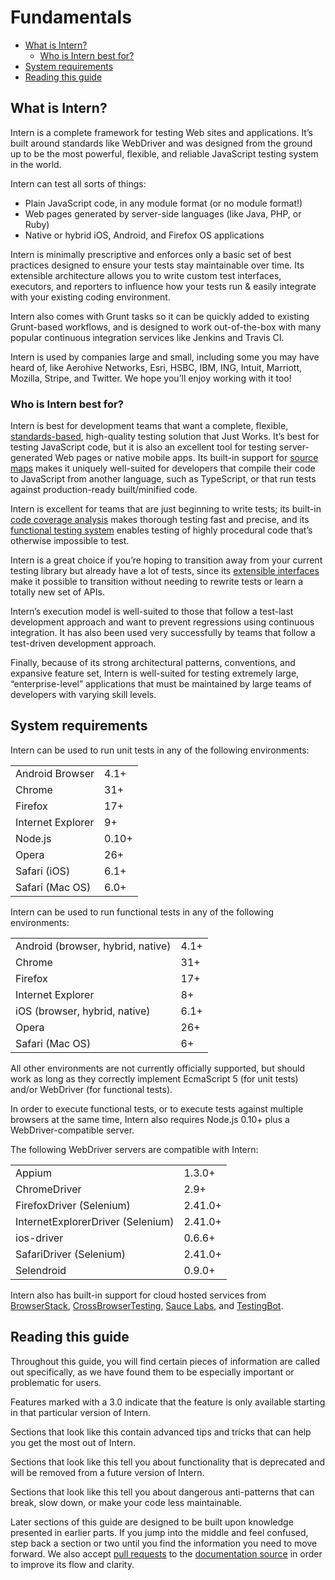 # Fundamentals

<!-- vim-markdown-toc GFM -->
* [What is Intern?](#what-is-intern)
	* [Who is Intern best for?](#who-is-intern-best-for)
* [System requirements](#system-requirements)
* [Reading this guide](#reading-this-guide)

<!-- vim-markdown-toc -->

## What is Intern?

Intern is a complete framework for testing Web sites and applications. It’s built around standards like WebDriver and was designed from the ground up to be the most powerful, flexible, and reliable JavaScript testing system in the world.

Intern can test all sorts of things:

-   Plain JavaScript code, in any module format (or no module format!)
-   Web pages generated by server-side languages (like Java, PHP, or Ruby)
-   Native or hybrid iOS, Android, and Firefox OS applications

Intern is minimally prescriptive and enforces only a basic set of best practices designed to ensure your tests stay maintainable over time. Its extensible architecture allows you to write custom test interfaces, executors, and reporters to influence how your tests run & easily integrate with your existing coding environment.

Intern also comes with Grunt tasks so it can be quickly added to existing Grunt-based workflows, and is designed to work out-of-the-box with many popular continuous integration services like Jenkins and Travis CI.

Intern is used by companies large and small, including some you may have heard of, like Aerohive Networks, Esri, HSBC, IBM, ING, Intuit, Marriott, Mozilla, Stripe, and Twitter. We hope you’ll enjoy working with it too!

### Who is Intern best for?

Intern is best for development teams that want a complete, flexible, [standards-based](http://www.w3.org/TR/webdriver/), high-quality testing solution that Just Works. It’s best for testing JavaScript code, but it is also an excellent tool for testing server-generated Web pages or native mobile apps. Its built-in support for [source maps](http://www.html5rocks.com/en/tutorials/developertools/sourcemaps/) makes it uniquely well-suited for developers that compile their code to JavaScript from another language, such as TypeScript, or that run tests against production-ready built/minified code.

Intern is excellent for teams that are just beginning to write tests; its built-in [code coverage analysis](https://theintern.github.io/intern/#reporter-lcov) makes thorough testing fast and precise, and its [functional testing system](https://theintern.github.io/intern/#writing-functional-test) enables testing of highly procedural code that’s otherwise impossible to test.

Intern is a great choice if you’re hoping to transition away from your current testing library but already have a lot of tests, since its [extensible interfaces](https://theintern.github.io/intern/#interface-overview) make it possible to transition without needing to rewrite tests or learn a totally new set of APIs.

Intern’s execution model is well-suited to those that follow a test-last development approach and want to prevent regressions using continuous integration. It has also been used very successfully by teams that follow a test-driven development approach.

Finally, because of its strong architectural patterns, conventions, and expansive feature set, Intern is well-suited for testing extremely large, “enterprise-level” applications that must be maintained by large teams of developers with varying skill levels.

## System requirements

Intern can be used to run unit tests in any of the following environments:

|                   |       |
|-------------------|-------|
| Android Browser   | 4.1+  |
| Chrome            | 31+   |
| Firefox           | 17+   |
| Internet Explorer | 9+    |
| Node.js           | 0.10+ |
| Opera             | 26+   |
| Safari (iOS)      | 6.1+  |
| Safari (Mac OS)   | 6.0+  |

Intern can be used to run functional tests in any of the following environments:

|                                   |      |
|-----------------------------------|------|
| Android (browser, hybrid, native) | 4.1+ |
| Chrome                            | 31+  |
| Firefox                           | 17+  |
| Internet Explorer                 | 8+   |
| iOS (browser, hybrid, native)     | 6.1+ |
| Opera                             | 26+  |
| Safari (Mac OS)                   | 6+   |

All other environments are not currently officially supported, but should work as long as they correctly implement EcmaScript 5 (for unit tests) and/or WebDriver (for functional tests).

In order to execute functional tests, or to execute tests against multiple browsers at the same time, Intern also requires Node.js 0.10+ plus a WebDriver-compatible server.

The following WebDriver servers are compatible with Intern:

|                                   |         |
|-----------------------------------|---------|
| Appium                            | 1.3.0+  |
| ChromeDriver                      | 2.9+    |
| FirefoxDriver (Selenium)          | 2.41.0+ |
| InternetExplorerDriver (Selenium) | 2.41.0+ |
| ios-driver                        | 0.6.6+  |
| SafariDriver (Selenium)           | 2.41.0+ |
| Selendroid                        | 0.9.0+  |

Intern also has built-in support for cloud hosted services from [BrowserStack](https://browserstack.com/), [CrossBrowserTesting](https://crossbrowsertesting.com/), [Sauce Labs](https://saucelabs.com/), and [TestingBot](https://testingbot.com/).

## Reading this guide

Throughout this guide, you will find certain pieces of information are called out specifically, as we have found them to be especially important or problematic for users.

Features marked with a <span class="versionBadge">3.0</span> indicate that the feature is only available starting in that particular version of Intern.

Sections that look like this contain advanced tips and tricks that can help you get the most out of Intern.

Sections that look like this tell you about functionality that is deprecated and will be removed from a future version of Intern.

Sections that look like this tell you about dangerous anti-patterns that can break, slow down, or make your code less maintainable.

Later sections of this guide are designed to be built upon knowledge presented in earlier parts. If you jump into the middle and feel confused, step back a section or two until you find the information you need to move forward. We also accept [pull requests](https://github.com/theintern/intern/pulls?q=is%3Aopen+label%3Adocumentation+is%3Apr) to the [documentation source](https://github.com/theintern/intern/tree/gh-pages) in order to improve its flow and clarity.

